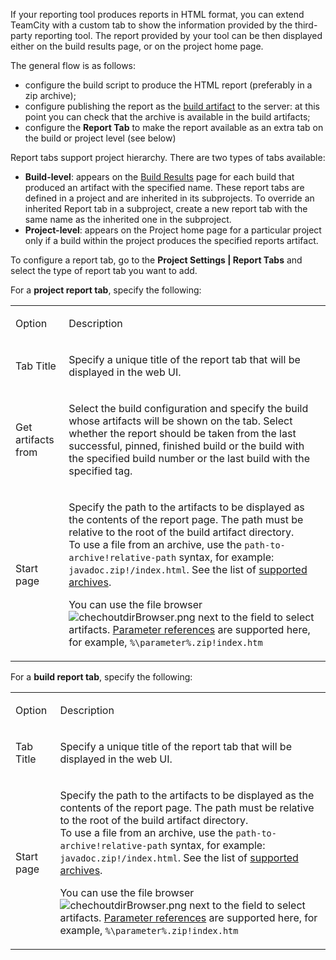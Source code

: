 [//]: # (title: Including Third-Party Reports in the Build Results)
[//]: # (auxiliary-id: Including Third-Party Reports in the Build Results)
If your reporting tool produces reports in HTML format, you can extend TeamCity with a custom tab to show the information provided by the third\-party reporting tool.  The report provided by your tool can be then displayed either on the build results page, or on the project home page.

The general flow is as follows:
* configure the build script to produce the HTML report (preferably in a zip archive);
* configure publishing the report as the [build artifact](build-artifact.md) to the server: at this point you can check that the archive is available in the build artifacts;
* configure the __Report Tab__ to make the report available as an extra tab on the build or project level  (see below)

Report tabs support project hierarchy. There are two types of tabs available:
* __Build\-level__: appears on the [Build Results](working-with-build-results.md) page for each build that produced an artifact with the specified name. These report tabs are defined in a project and are inherited in its subprojects. To override an inherited Report tab in a subproject, create a new report tab with the same name as the inherited one in the subproject.
* __Project\-level__: appears on the Project home page for a particular project only if a build within the project produces the specified reports artifact.

To configure a report tab, go to the __Project Settings | Report Tabs__ and select the type of report tab you want to add.

For a __project report tab__, specify the following:

<table><tr>

<td>

Option


</td>

<td>

Description


</td></tr><tr>

<td>

Tab Title


</td>

<td>

Specify a unique title of the report tab that will be displayed in the web UI.


</td></tr><tr>

<td>

Get artifacts from


</td>

<td>

Select the build configuration and specify the build whose artifacts will be shown on the tab. Select whether the report should be taken from the last successful, pinned, finished build or the build with the specified build number or the last build with the specified tag.


</td></tr><tr>

<td>

Start page


</td>

<td>

Specify the path to the artifacts to be displayed as the contents of the report page. The path must be relative to the root of the build artifact directory.    
To use a file from an archive, use the `path-to-archive!relative-path` syntax, for example: `javadoc.zip!/index.html`. See the list of [supported archives](patterns-for-accessing-build-artifacts.md#Obtaining+Artifacts+from+a+Build+Script).

You can use the file browser ![chechoutdirBrowser.png](chechoutdirBrowser.png) next to the field to select artifacts. [Parameter references](configuring-build-parameters.md) are supported here, for example, `%\parameter%.zip!index.htm`


</td></tr></table>

For a __build report tab__, specify the following:

<table><tr>

<td>

Option


</td>

<td>

Description


</td></tr><tr>

<td>

Tab Title


</td>

<td>

Specify a unique title of the report tab that will be displayed in the web UI.


</td></tr><tr>

<td>

Start page


</td>

<td>

Specify the path to the artifacts to be displayed as the contents of the report page. The path must be relative to the root of the build artifact directory.    
To use a file from an archive, use the `path-to-archive!relative-path` syntax, for example: `javadoc.zip!/index.html`. See the list of [supported archives](patterns-for-accessing-build-artifacts.md#Obtaining+Artifacts+from+a+Build+Script).

You can use the file browser ![chechoutdirBrowser.png](chechoutdirBrowser.png) next to the field to select artifacts. [Parameter references](configuring-build-parameters.md) are supported here, for example, `%\parameter%.zip!index.htm`


</td></tr></table>

 



 

 
